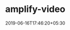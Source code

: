 ---
title: "amplify-video"
date: 2019-06-16T17:46:20+05:30
type: "organisations"
org_name: "Amazon Web Services - Labs"
repo_desc: "An open source plugin for the AWS Amplify Command Line Interface that makes it easy to deploy video services and integrate them into your applications."
repo_link: https://github.com/awslabs/amplify-video
---